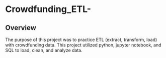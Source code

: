 # Crowdfunding_ETL-
## Overview 
The purpose of this project was to practice ETL (extract, transform, load) with crowdfunding data. This project utilized python, jupyter notebook, and SQL to load, clean, and analyze data. 
